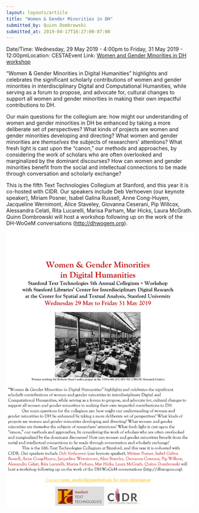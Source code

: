 ```yaml
---
layout: layouts/article
title: "Women & Gender Minorities in DH"
submitted_by: Quinn Dombrowski
submitted_at: 2019-04-17T16:27:00-07:00
---
```



Date/Time: Wednesday, 29 May 2019 - 4:00pm to Friday, 31 May 2019 - 12:00pmLocation: CESTAEvent Link: [Women and Gender Minorities in DH workshop](https://texttechnologies.stanford.edu/news/women-and-gender-minorities-digital-humanities)

“Women & Gender Minorities in Digital Humanities” highlights and celebrates the significant scholarly contributions of women and gender minorities in interdisciplinary Digital and Computational Humanities, while serving as a forum to propose, and advocate for, cultural changes to support all women and gender minorities in making their own impactful contributions to DH.


Our main questions for the collegium are: how might our understanding of women and gender minorities in DH be enhanced by taking a more deliberate set of perspectives? What kinds of projects are women and gender minorities developing and directing? What women and gender minorities are *themselves* the subjects of researchers’ attentions? What fresh light is cast upon the “canon,” our methods and approaches, by considering the work of scholars who are often overlooked and marginalized by the dominant discourses? How can women and gender minorities benefit from the social and intellectual connections to be made through conversation and scholarly exchange?


This is the fifth Text Technologies Collegium at Stanford, and this year it is co-hosted with CIDR. Our speakers include Deb Verhoeven (our keynote speaker), Miriam Posner, Isabel Galina Russell, Anne Cong-Huyen, Jacqueline Wernimont, Alice Staveley, Giovanna Ceserani, Pip Willcox, Alessandra Celati, Rita Lucarelli, Marisa Parham, Mar Hicks, Laura McGrath. Quinn Dombrowski will host a workshop following up on the work of the DH-WoGeM conversations (<http://dhwogem.org>).




![](../post-images/Women%20Gender%20Minorities%20in%20DH%20Flyer.jpg)


